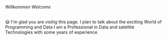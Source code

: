 ###### Willkommen Welcome
:smiley: I'm glad you are visitig this page. I plan to talk about the exciting World of Programming and Data
I am a Professional in Data and satellite Technologies with some years of experience
